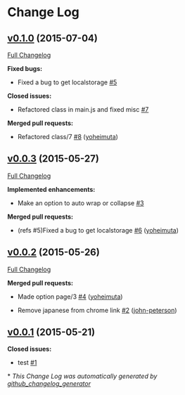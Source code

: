 # Change Log

## [v0.1.0](https://github.com/yoheimuta/github-pre-utility/tree/v0.1.0) (2015-07-04)

[Full Changelog](https://github.com/yoheimuta/github-pre-utility/compare/v0.0.3...v0.1.0)

**Fixed bugs:**

- Fixed a bug to get localstorage [\#5](https://github.com/yoheimuta/github-pre-utility/issues/5)

**Closed issues:**

- Refactored class in main.js and fixed misc [\#7](https://github.com/yoheimuta/github-pre-utility/issues/7)

**Merged pull requests:**

- Refactored class/7 [\#8](https://github.com/yoheimuta/github-pre-utility/pull/8) ([yoheimuta](https://github.com/yoheimuta))

## [v0.0.3](https://github.com/yoheimuta/github-pre-utility/tree/v0.0.3) (2015-05-27)

[Full Changelog](https://github.com/yoheimuta/github-pre-utility/compare/v0.0.2...v0.0.3)

**Implemented enhancements:**

- Make an option to auto wrap or collapse [\#3](https://github.com/yoheimuta/github-pre-utility/issues/3)

**Merged pull requests:**

- \(refs \#5\)Fixed a bug to get localstorage [\#6](https://github.com/yoheimuta/github-pre-utility/pull/6) ([yoheimuta](https://github.com/yoheimuta))

## [v0.0.2](https://github.com/yoheimuta/github-pre-utility/tree/v0.0.2) (2015-05-26)

[Full Changelog](https://github.com/yoheimuta/github-pre-utility/compare/v0.0.1...v0.0.2)

**Merged pull requests:**

- Made option page/3 [\#4](https://github.com/yoheimuta/github-pre-utility/pull/4) ([yoheimuta](https://github.com/yoheimuta))

- Remove japanese from chrome link [\#2](https://github.com/yoheimuta/github-pre-utility/pull/2) ([john-peterson](https://github.com/john-peterson))

## [v0.0.1](https://github.com/yoheimuta/github-pre-utility/tree/v0.0.1) (2015-05-21)

**Closed issues:**

- test [\#1](https://github.com/yoheimuta/github-pre-utility/issues/1)



\* *This Change Log was automatically generated by [github_changelog_generator](https://github.com/skywinder/Github-Changelog-Generator)*